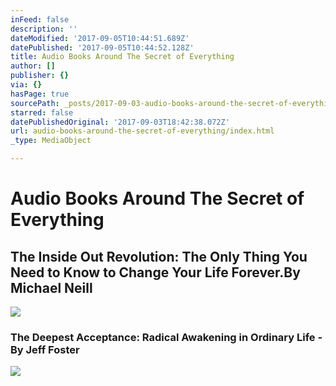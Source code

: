 ```yaml
---
inFeed: false
description: ''
dateModified: '2017-09-05T10:44:51.689Z'
datePublished: '2017-09-05T10:44:52.128Z'
title: Audio Books Around The Secret of Everything
author: []
publisher: {}
via: {}
hasPage: true
sourcePath: _posts/2017-09-03-audio-books-around-the-secret-of-everything.md
starred: false
datePublishedOriginal: '2017-09-03T18:42:38.072Z'
url: audio-books-around-the-secret-of-everything/index.html
_type: MediaObject

---
```

# Audio Books Around The Secret of Everything

## The Inside Out Revolution: The Only Thing You Need to Know to Change Your Life Forever.By Michael Neill
![](https://the-grid-user-content.s3-us-west-2.amazonaws.com/4d62b5fe-36d4-4a36-8cf6-704f2f51ad5d.jpg)

### The Deepest Acceptance: Radical Awakening in Ordinary Life - By Jeff Foster
![](https://the-grid-user-content.s3-us-west-2.amazonaws.com/136ddf2a-aebb-4059-93d0-32dcc08b0275.jpg)